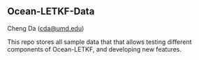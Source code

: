 ## Ocean-LETKF-Data

Cheng Da (cda@umd.edu)

This repo stores all sample data that that allows testing different components of Ocean-LETKF, and developing new features.
